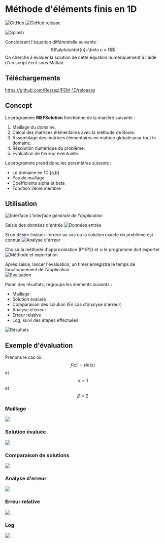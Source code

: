 # Méthode d'éléments finis en 1D
![GitHub](https://img.shields.io/github/license/rezrazi/FEM-1D.svg?style=plastic)
![GitHub release](https://img.shields.io/github/release/rezrazi/MEF-1D.svg)  

![Splash](https://i.imgur.com/npm5Cny.png)

Considérant l'équation différentielle suivante : 
$$\alpha\ddot{u}+\beta u = f$$
On cherche à évaluer la solution de cette équation numériquement à l'aide d'un script écrit sous Matlab.

## Téléchargements
https://github.com/Rezrazi/FEM-1D/releases
## Concept
Le programme **MEFSolution** fonctionne de la manière suivante : 
1. Maillage du domaine.
2. Calcul des matrices élémentaires avec la méthode de Boole.
3. Assemblage des matrices élémentaires en matrice globale pour tout le domaine.
4. Résolution numérique du problème.
5. Evaluation de l'erreur éventuelle.

Le programme prend donc les paramètres suivants :
- Le domaine en 1D [a,b]
- Pas de maillage
- Coefficients alpha et beta
- Fonction 2ème membre

## Utilisation
![Interface](https://i.imgur.com/Hq44K8A.png)
*L'interface générale de l'application*

Saisie des données d'entrée
![Données entrée](https://i.imgur.com/yibPcvP.png)

Si on désire évaluer l'erreur au cas ou la solution exacte du problème est connue
![Analyse d'erreur](https://i.imgur.com/D2V2ZpS.png)

Choisir la méthode d'approximation (P1/P2) et si le programme doit exporter
![Méthode et exportation](https://i.imgur.com/rn1QXOE.png)

Après saisie, lancer l'évaluation, un timer enregistre le temps de fonctionnement de l'application  
![Evaluation](https://i.imgur.com/szOrquw.png)

Panel des résultats, regroupe les éléments suivants : 
- Maillage
- Solution évaluée
- Comparaison des solution (En cas d'analyse d'erreur)
- Analyse d'erreur
- Erreur relative
- Log, suivi des étapes effectuées  


![Résultats](https://i.imgur.com/KmxzTRG.png)

## Exemple d'évaluation
Prenons le cas où $$f(x) = sin(x)$$ et $$\alpha=1$$ et $$\beta=2$$
### Maillage
![](https://i.imgur.com/n4FjqoN.png)
### Solution évaluée
![](https://i.imgur.com/6HIB9lI.png)
### Comparaison de solutions
![](https://i.imgur.com/2ESO77s.png)
### Analyse d'erreur
![](https://i.imgur.com/2ESO77s.png)
### Erreur relative
![](https://i.imgur.com/lQQprmR.png)
### Log
![](https://i.imgur.com/Ck6M8wo.png)
